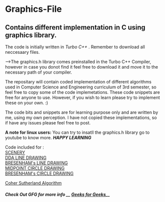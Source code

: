 # Graphics-File
## Contains different implementation in C using graphics library.

The code is initially written in _Turbo C++_  . Remember to download all neccesaary files.

 -->The graphics.h library comes preinstalled in the Turbo C++ Compiler, however in case you donot find it feel free to download it and move it to the necessary path of your compiler.

The repositary will contain coded implementation of different algorithms used in Computer Science and Engineering curriculum of 3rd semester, so feel free to copy some of the code implemetations. These code snippets are free for anyone to use. However, if you wish to learn please try to implement these on your own. :)

 The code bits and snippets are for learning purpose only and are written by me, using my own perception. I have not copied these implementations, so if have any issues please feel free to post.

 __A note for linux users:__ You can try to insatll the graphics.h library go to youtube to know more.
___HAPPY LEARNING___


Code included for : <br>
<a href="https://github.com/Manaujseed/Graphics-File/blob/master/HUTSCENE.CPP"> SCENERY</a> <br>
<a href="https://github.com/Manaujseed/Graphics-File/blob/master/DDA%20Line%20Drawing.CPP"> DDA LINE DRAWING</a><br>
<a href="https://github.com/Manaujseed/Graphics-File/blob/master/Bresenham%20Line%20Drawing%20Algorithm.CPP"> BRESENHAM's LINE DRAWING</a><br>
<a href="https://github.com/Manaujseed/Graphics-File/blob/master/Mid%20Point%20Circle%20Algorithm.CPP">MIDPOINT CIRCLE DRAWING </a><br>
<a href="https://github.com/Manaujseed/Graphics-File/blob/master/Bresenham%20Circle%20Drawing%20Algorithm.CPP"> BRESENHAM's CIRCLE DRAWING</a><br>

<a href="https://github.com/ShivamS2201/Graphics-File/blob/master/Cohen%20Sutherland%20Line%20Clipping%20Algorithm.">Coher Sutherland Algorithm</a>
<h5>Check Out GFG for more info __ <a href="https://www.geeksforgeeks.org/line-clipping-set-1-cohen-sutherland-algorithm/">Geeks for Geeks</a>__
</h5>
